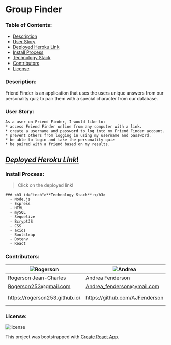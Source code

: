 # **Group Finder**

### **Table of Contents**:
* <a href="#description">Description</a> 
* <a href="#usage">User Story</a> 
* <a href="#link">Deployed Heroku Link</a>
* <a href="#Installation">Install Process</a>  
* <a href="#tech">Technology Stack</a>
* <a href="#contributors">Contributors</a> 
* <a href="#license">License</a>

### **Description**:
Friend Finder is an application that uses the users unique answers from our personality quiz to pair them with a special character from our database.

### <h3 id="usage">**User Story**:</h3>
```
As a user on Friend Finder, I would like to:
* access Friend Finder online from any computer with a link.
* create a username and password to log into my Friend Finder account.
* prevent others from logging in using my username and password.
* be able to login and take the personality quiz
* be paired with a friend based on my results.
```
## <h2 id="link">[*Deployed Heroku Link*!](https://friendfinderappthatiscool.herokuapp.com/)</h2>

### <h3 id="Installation">**Install Process**:</h3> 
> Click on the deployed link! 

```
### <h3 id="tech">**Technology Stack**:</h3>
  - Node.js
  - Express
  - HTML
  - mySQL
  - Sequelize
  - BcryptJS
  - CSS
  - axios
  - Bootstrap
  - Dotenv
  - React​
  ```


  ### **Contributors**:
![Rogerson](https://avatars3.githubusercontent.com/u/57200095?s=150&u=dff6adbe97f23e55a28c83416bc8863921229985&v=4)|    ![Andrea](https://avatars0.githubusercontent.com/u/60406213?s=150&u=eea7e033fa5aad8d575d12e807de91ac912e7204&v=4)|    ![Kiara](https://avatars1.githubusercontent.com/u/60331626?s=150&u=46cffda8c75e6d33d7c837d0398ada93844e637f&v=4)|    ![John](https://avatars2.githubusercontent.com/u/59971936?s=150&u=3a0472ebf78f6c10800781bdcaf10a9fe282e011&v=4)| ![Nari](https://avatars1.githubusercontent.com/u/58704859?s=150&u=6adacae3bbfcc4293a859a3550492beb678318a9&v=4)
----------|----------|----------|----------|----------
Rogerson Jean-Charles| Andrea Fenderson| Kiara Mahan| John Slota| Naritchaya Louis
Rogerson253@gmail.com| Andrea_fenderson@ymail.com| kiaramahan@gmail.com| jslota17@comcast.net| Naritchayalouis@Gmail.com
https://rogerson253.github.io/| https://github.com/AJFenderson| https://github.com/KiaraM-glitch| https://github.com/Jslota25| https://nklouis.github.io/Portfolio/


### **License**:
![license](https://img.shields.io/badge/License-MIT-green)











This project was bootstrapped with [Create React App](https://github.com/facebook/create-react-app).

